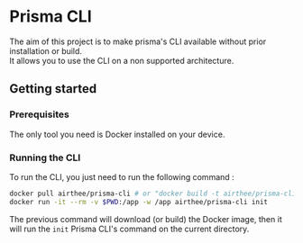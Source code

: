# Prisma CLI

The aim of this project is to make prisma's CLI available without prior installation or build.  
It allows you to use the CLI on a non supported architecture.

## Getting started

### Prerequisites

The only tool you need is Docker installed on your device.

### Running the CLI

To run the CLI, you just need to run the following command :

```bash
docker pull airthee/prisma-cli # or "docker build -t airthee/prisma-cli ."
docker run -it --rm -v $PWD:/app -w /app airthee/prisma-cli init
```

The previous command will download (or build) the Docker image, then it will run the `init` Prisma CLI's command on the current directory.
